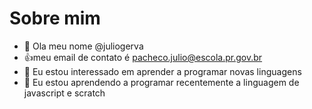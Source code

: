 # Sobre mim
- 👋 Ola meu nome @juliogerva
- 👍meu email de contato é pacheco.julio@escola.pr.gov.br
- 👀 Eu estou interessado em aprender a programar novas linguagens
- 🌱 Eu estou aprendendo a programar recentemente a linguagem de javascript e scratch



